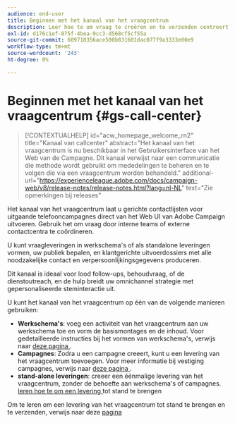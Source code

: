 ```yaml
---
audience: end-user
title: Beginnen met het kanaal van het vraagcentrum
description: Leer hoe te om vraag te creëren en te verzenden centreert leveringen met Adobe Campaign Web
exl-id: d176c1ef-875f-4bea-9cc3-d568cf5cf55a
source-git-commit: 609718356ace500b831601dac077f9a3333e00e9
workflow-type: tm+mt
source-wordcount: '243'
ht-degree: 0%

---
```


# Beginnen met het kanaal van het vraagcentrum {#gs-call-center}

>[!CONTEXTUALHELP]
>id="acw_homepage_welcome_rn2"
>title="Kanaal van callcenter"
>abstract="Het kanaal van het vraagcentrum is nu beschikbaar in het Gebruikersinterface van het Web van de Campagne. Dit kanaal verwijst naar een communicatie die methode wordt gebruikt om mededelingen te beheren en te volgen die via een vraagcentrum worden behandeld."
>additional-url="https://experienceleague.adobe.com/docs/campaign-web/v8/release-notes/release-notes.html?lang=nl-NL" text="Zie opmerkingen bij releases"

Het kanaal van het vraagcentrum laat u gerichte contactlijsten voor uitgaande telefooncampagnes direct van het Web UI van Adobe Campaign uitvoeren. Gebruik het om vraag door interne teams of externe contactcentra te coördineren.

U kunt vraagleveringen in werkschema&#39;s of als standalone leveringen vormen, uw publiek bepalen, en klantgerichte uitvoerdossiers met alle noodzakelijke contact en verpersoonlijkingsgegevens produceren.

Dit kanaal is ideaal voor lood follow-ups, behoudvraag, of de dienstoutreach, en de hulp breidt uw omnichannel strategie met gepersonaliseerde steminteractie uit.

U kunt het kanaal van het vraagcentrum op één van de volgende manieren gebruiken:

* **Werkschema&#39;s**: voeg een activiteit van het vraagcentrum aan uw werkschema toe en vorm de basismontages en de inhoud. Voor gedetailleerde instructies bij het vormen van werkschema&#39;s, verwijs naar [ deze pagina ](../workflows/gs-workflow-creation.md).
* **Campagnes**: Zodra u een campagne creeert, kunt u een levering van het vraagcentrum toevoegen. Voor meer informatie bij vestiging campagnes, verwijs naar [ deze pagina ](../campaigns/gs-campaigns.md).
* **stand-alone leveringen**: creeer een éénmalige levering van het vraagcentrum, zonder de behoefte aan werkschema&#39;s of campagnes. [ leren hoe te om een levering ](../msg/gs-deliveries.md) tot stand te brengen

Om te leren om een levering van het vraagcentrum tot stand te brengen en te verzenden, verwijs naar deze [ pagina ](../call-center/create-call-center.md)
